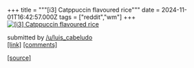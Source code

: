 +++
title = """[i3] Catppuccin flavoured rice"""
date = 2024-11-01T16:42:57.000Z
tags = ["reddit","wm"]
+++
[![[i3] Catppuccin flavoured rice](https://a.thumbs.redditmedia.com/rSEsdGIS15YE57c9WKbx0xMAbC5PQ7UwBc768eJ94v0.jpg "[i3] Catppuccin flavoured rice")](https://www.reddit.com/r/unixporn/comments/1gh9uga/i3_catppuccin_flavoured_rice/)

submitted by [/u/luis\_cabeludo](https://www.reddit.com/user/luis_cabeludo)  
[\[link\]](https://www.reddit.com/gallery/1gh9uga) [\[comments\]](https://www.reddit.com/r/unixporn/comments/1gh9uga/i3_catppuccin_flavoured_rice/)

[[source]](https://www.reddit.com/r/unixporn/comments/1gh9uga/i3_catppuccin_flavoured_rice/)
